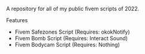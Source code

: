 
A repository for all of my public fivem scripts of 2022.


Features  
  - Fivem Safezones Script (Requires: okokNotify)
  - Fivem Bomb Script (Requires: Interact Sound)
  - Fivem Bodycam Script (Requires: Nothing)
